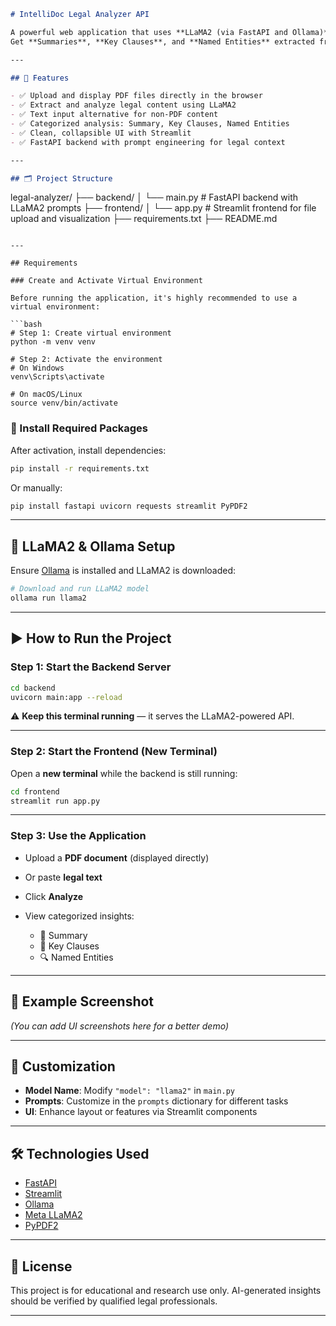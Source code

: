 ```markdown
# IntelliDoc Legal Analyzer API

A powerful web application that uses **LLaMA2 (via FastAPI and Ollama)** to analyze legal documents (PDF or text).  
Get **Summaries**, **Key Clauses**, and **Named Entities** extracted from your documents using **AI-powered NLP**.

---

## 🚀 Features

- ✅ Upload and display PDF files directly in the browser
- ✅ Extract and analyze legal content using LLaMA2
- ✅ Text input alternative for non-PDF content
- ✅ Categorized analysis: Summary, Key Clauses, Named Entities
- ✅ Clean, collapsible UI with Streamlit
- ✅ FastAPI backend with prompt engineering for legal context

---

## 🗂️ Project Structure

```

legal-analyzer/
├── backend/
│   └── main.py         # FastAPI backend with LLaMA2 prompts
├── frontend/
│   └── app.py          # Streamlit frontend for file upload and visualization
├── requirements.txt
├── README.md

````

---

## Requirements

### Create and Activate Virtual Environment

Before running the application, it's highly recommended to use a virtual environment:

```bash
# Step 1: Create virtual environment
python -m venv venv

# Step 2: Activate the environment
# On Windows
venv\Scripts\activate

# On macOS/Linux
source venv/bin/activate
````

### 🧩 Install Required Packages

After activation, install dependencies:

```bash
pip install -r requirements.txt
```

Or manually:

```bash
pip install fastapi uvicorn requests streamlit PyPDF2
```

---

## 🧠 LLaMA2 & Ollama Setup

Ensure [Ollama](https://ollama.com) is installed and LLaMA2 is downloaded:

```bash
# Download and run LLaMA2 model
ollama run llama2
```

---

## ▶️ How to Run the Project

### Step 1: Start the Backend Server

```bash
cd backend
uvicorn main:app --reload
```

⚠️ **Keep this terminal running** — it serves the LLaMA2-powered API.

---

### Step 2: Start the Frontend (New Terminal)

Open a **new terminal** while the backend is still running:

```bash
cd frontend
streamlit run app.py
```

---

### Step 3: Use the Application

* Upload a **PDF document** (displayed directly)
* Or paste **legal text**
* Click **Analyze**
* View categorized insights:

  * 📄 Summary
  * 📌 Key Clauses
  * 🔍 Named Entities

---

## 🧪 Example Screenshot

*(You can add UI screenshots here for a better demo)*

---

## 🔧 Customization

* **Model Name**: Modify `"model": "llama2"` in `main.py`
* **Prompts**: Customize in the `prompts` dictionary for different tasks
* **UI**: Enhance layout or features via Streamlit components

---

## 🛠 Technologies Used

* [FastAPI](https://fastapi.tiangolo.com/)
* [Streamlit](https://streamlit.io/)
* [Ollama](https://ollama.com/)
* [Meta LLaMA2](https://ai.meta.com/llama/)
* [PyPDF2](https://pypi.org/project/PyPDF2/)

---

## 📜 License

This project is for educational and research use only.
AI-generated insights should be verified by qualified legal professionals.

---

